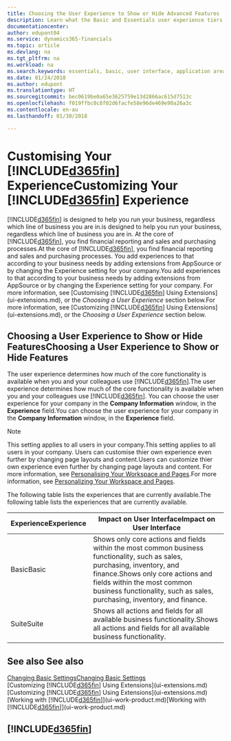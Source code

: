 ```yaml
---
title: Choosing the User Experience to Show or Hide Advanced Features | Microsoft Docs
description: Learn what the Basic and Essentials user experience tiers mean for the user interface, application areas, and your company.
documentationcenter: 
author: edupont04
ms.service: dynamics365-financials
ms.topic: article
ms.devlang: na
ms.tgt_pltfrm: na
ms.workload: na
ms.search.keywords: essentials, basic, user interface, application area, experience
ms.date: 01/24/2018
ms.author: edupont
ms.translationtype: HT
ms.sourcegitcommit: bec0619be0a65e3625759e13d2866ac615d7513c
ms.openlocfilehash: f019ffbc0c8f02d6facfe58e96de469e90a26a3c
ms.contentlocale: en-au
ms.lasthandoff: 01/30/2018

---
```

# <a name="customizing-your-included365finincludesd365finmdmd-experience"></a><span data-ttu-id="2514c-103">Customising Your [!INCLUDE[d365fin](includes/d365fin_md.md)] Experience</span><span class="sxs-lookup"><span data-stu-id="2514c-103">Customizing Your [!INCLUDE[d365fin](includes/d365fin_md.md)] Experience</span></span>
[!INCLUDE[d365fin](includes/d365fin_md.md)] <span data-ttu-id="2514c-104"> is designed to help you run your business, regardless which line of business you are in.</span><span class="sxs-lookup"><span data-stu-id="2514c-104">is designed to help you run your business, regardless which line of business you are in.</span></span> <span data-ttu-id="2514c-105">At the core of [!INCLUDE[d365fin](includes/d365fin_md.md)], you find financial reporting and sales and purchasing processes.</span><span class="sxs-lookup"><span data-stu-id="2514c-105">At the core of [!INCLUDE[d365fin](includes/d365fin_md.md)], you find financial reporting and sales and purchasing processes.</span></span> <span data-ttu-id="2514c-106">You add experiences to that according to your business needs by adding extensions from AppSource or by changing the Experience setting for your company.</span><span class="sxs-lookup"><span data-stu-id="2514c-106">You add experiences to that according to your business needs by adding extensions from AppSource or by changing the Experience setting for your company.</span></span> <span data-ttu-id="2514c-107">For more information, see [Customising [!INCLUDE[d365fin](includes/d365fin_md.md)] Using Extensions](ui-extensions.md), or the *Choosing a User Experience* section below.</span><span class="sxs-lookup"><span data-stu-id="2514c-107">For more information, see [Customizing [!INCLUDE[d365fin](includes/d365fin_md.md)] Using Extensions](ui-extensions.md), or the *Choosing a User Experience* section below.</span></span>

## <a name="choosing-a-user-experience-to-show-or-hide-features"></a><span data-ttu-id="2514c-108">Choosing a User Experience to Show or Hide Features</span><span class="sxs-lookup"><span data-stu-id="2514c-108">Choosing a User Experience to Show or Hide Features</span></span>
<span data-ttu-id="2514c-109">The user experience determines how much of the core functionality is available when you and your colleagues use [!INCLUDE[d365fin](includes/d365fin_md.md)].</span><span class="sxs-lookup"><span data-stu-id="2514c-109">The user experience determines how much of the core functionality is available when you and your colleagues use [!INCLUDE[d365fin](includes/d365fin_md.md)].</span></span> <span data-ttu-id="2514c-110">You can choose the user experience for your company in the **Company Information** window, in the **Experience** field.</span><span class="sxs-lookup"><span data-stu-id="2514c-110">You can choose the user experience for your company in the **Company Information** window, in the **Experience** field.</span></span>
  
> [!NOTE]  
> <span data-ttu-id="2514c-111">This setting applies to all users in your company.</span><span class="sxs-lookup"><span data-stu-id="2514c-111">This setting applies to all users in your company.</span></span> <span data-ttu-id="2514c-112">Users can customise thier own experience even further by changing page layouts and content.</span><span class="sxs-lookup"><span data-stu-id="2514c-112">Users can customize thier own experience even further by changing page layouts and content.</span></span> <span data-ttu-id="2514c-113">For more information, see [Personalising Your Workspace and Pages](ui-personalization-user.md).</span><span class="sxs-lookup"><span data-stu-id="2514c-113">For more information, see [Personalizing Your Workspace and Pages](ui-personalization-user.md).</span></span>  
  
<span data-ttu-id="2514c-114">The following table lists the experiences that are currently available.</span><span class="sxs-lookup"><span data-stu-id="2514c-114">The following table lists the experiences that are currently available.</span></span>

| <span data-ttu-id="2514c-115">Experience</span><span class="sxs-lookup"><span data-stu-id="2514c-115">Experience</span></span> | <span data-ttu-id="2514c-116">Impact on User Interface</span><span class="sxs-lookup"><span data-stu-id="2514c-116">Impact on User Interface</span></span> |
| --- | --- |
| <span data-ttu-id="2514c-117">Basic</span><span class="sxs-lookup"><span data-stu-id="2514c-117">Basic</span></span> |<span data-ttu-id="2514c-118">Shows only core actions and fields within the most common business functionality, such as sales, purchasing, inventory, and finance.</span><span class="sxs-lookup"><span data-stu-id="2514c-118">Shows only core actions and fields within the most common business functionality, such as sales, purchasing, inventory, and finance.</span></span> |
| <span data-ttu-id="2514c-119">Suite</span><span class="sxs-lookup"><span data-stu-id="2514c-119">Suite</span></span> |<span data-ttu-id="2514c-120">Shows all actions and fields for all available business functionality.</span><span class="sxs-lookup"><span data-stu-id="2514c-120">Shows all actions and fields for all available business functionality.</span></span>|

## <a name="see-also"></a><span data-ttu-id="2514c-121">See also </span><span class="sxs-lookup"><span data-stu-id="2514c-121">See also</span></span>
[<span data-ttu-id="2514c-122">Changing Basic Settings</span><span class="sxs-lookup"><span data-stu-id="2514c-122">Changing Basic Settings</span></span>](ui-change-basic-settings.md)  
<span data-ttu-id="2514c-123">[Customizing [!INCLUDE[d365fin](includes/d365fin_md.md)] Using Extensions](ui-extensions.md)</span><span class="sxs-lookup"><span data-stu-id="2514c-123">[Customizing [!INCLUDE[d365fin](includes/d365fin_md.md)] Using Extensions](ui-extensions.md)</span></span>  
<span data-ttu-id="2514c-124">[Working with [!INCLUDE[d365fin](includes/d365fin_md.md)]](ui-work-product.md)</span><span class="sxs-lookup"><span data-stu-id="2514c-124">[Working with [!INCLUDE[d365fin](includes/d365fin_md.md)]](ui-work-product.md)</span></span>

## [!INCLUDE[d365fin](includes/free_trial_md.md)]

